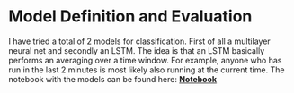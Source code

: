 # Model Definition and Evaluation
I have tried a total of 2 models for classification. First of all a multilayer neural net and secondly an LSTM. The idea is that an LSTM basically performs an averaging over a time window. For example, anyone who has run in the last 2 minutes is most likely also running at the current time. The notebook with the models can be found here:
**[Notebook](model_definition_evaluation)**

